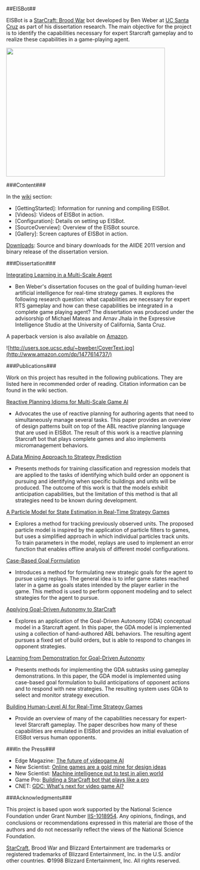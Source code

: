 ##EISBot##

EISBot is a [StarCraft: Brood War](http://us.blizzard.com/en-us/games/sc/) bot developed by Ben Weber at [UC Santa Cruz](http://games.soe.ucsc.edu/) as part of his dissertation research. The main objective for the project is to identify the capabilities necessary for expert Starcraft gameplay and to realize these capabilities in a game-playing agent. 

<a href='http://www.youtube.com/watch?feature=player_embedded&v=y_zAfvNnSDQ' target='_blank'><img src='http://img.youtube.com/vi/y_zAfvNnSDQ/0.jpg' width='425' height=344 /></a>

###Content###

In the [wiki](https://github.com/bgweber/eisbot/tree/wiki) section:

  * [GettingStarted]: Information for running and compiling EISBot. 
  * [Videos]: Videos of EISBot in action. 
  * [Configuration]: Details on setting up EISBot. 
  * [SourceOverview]: Overview of the EISBot source. 
  * [Gallery]: Screen captures of EISBot in action. 

[Downloads](http://code.google.com/p/eisbot/downloads/list): Source and binary downloads for the AIIDE 2011 version and binary release of the dissertation version. 

###Dissertation###

[Integrating Learning in a Multi-Scale Agent](http://users.soe.ucsc.edu/~bweber/bweber-dissertation.pdf) 
  * Ben Weber's dissertation focuses on the goal of building human-level artificial intelligence for real-time strategy games. It explores the following research question: what capabilities are necessary for expert RTS gameplay and how can these capabilities be integrated in a complete game playing agent? The dissertation was produced under the advisorship of Michael Mateas and Arnav Jhala in the Expressive Intelligence Studio at the University of California, Santa Cruz.

A paperback version is also available on [Amazon](http://www.amazon.com/dp/1477614737/). 

![http://users.soe.ucsc.edu/~bweber/CoverText.jpg](http://www.amazon.com/dp/1477614737/)

###Publications###

Work on this project has resulted in the following publications. They are listed here in recommended order of reading. Citation information can be found in the wiki section. 

[Reactive Planning Idioms for Multi-Scale Game AI](http://users.soe.ucsc.edu/~bweber/pubs/weber_cig2010.pdf)
  * Advocates the use of reactive planning for authoring agents that need to simultaneously manage several tasks. This paper provides an overview of design patterns built on top of the ABL reactive planning language that are used in EISBot. The result of this work is a reactive planning Starcraft bot that plays complete games and also implements micromanagement behaviors.

[A Data Mining Approach to Strategy Prediction](http://users.soe.ucsc.edu/~bweber/pubs/cig_2009.pdf)
  * Presents methods for training classification and regression models that are applied to the tasks of identifying which build order an opponent is pursuing and identifying when specific buildings and units will be produced. The outcome of this work is that the models exhibit anticipation capabilities, but the limitation of this method is that all strategies need to be known during development. 

[A Particle Model for State Estimation in Real-Time Strategy Games](http://users.soe.ucsc.edu/~bweber/pubs/weber_aiide11.pdf)
  * Explores a method for tracking previously observed units. The proposed particle model is inspired by the application of particle filters to games, but uses a simplified approach in which individual particles track units. To train parameters in the model, replays are used to implement an error function that enables offline analysis of different model configurations. 

[Case-Based Goal Formulation](http://users.soe.ucsc.edu/~bweber/pubs/weber_goalformulation.pdf)
  * Introduces a method for formulating new strategic goals for the agent to pursue using replays. The general idea is to infer game states reached later in a game as goals states intended by the player earlier in the game. This method is used to perform opponent modeling and to select strategies for the agent to pursue. 

[Applying Goal-Driven Autonomy to StarCraft](http://users.soe.ucsc.edu/~bweber/pubs/gda_aiide2010.pdf)
  * Explores an application of the Goal-Driven Autonomy (GDA) conceptual model in a Starcraft agent. In this paper, the GDA model is implemented using a collection of hand-authored ABL behaviors. The resulting agent pursues a fixed set of build orders, but is able to respond to changes in opponent strategies. 

[Learning from Demonstration for Goal-Driven Autonomy](http://users.soe.ucsc.edu/~bweber/pubs/Weber-AAAI-2012.pdf)
  * Presents methods for implementing the GDA subtasks using gameplay demonstrations. In this paper, the GDA model is implemented using case-based goal formulation to build anticipations of opponent actions and to respond with new strategies. The resulting system uses GDA to select and monitor strategy execution. 

[Building Human-Level AI for Real-Time Strategy Games](http://users.soe.ucsc.edu/~bweber/pubs/weber-acs2011-final.pdf)
  * Provide an overview of many of the capabilities necessary for expert-level Starcraft gameplay. The paper describes how many of these capabilities are emulated in EISBot and provides an initial evaluation of EISBot versus human opponents.

###In the Press###

  * Edge Magazine: [The future of videogame AI](http://www.edge-online.com/features/future-videogame-ai?page=2)
  * New Scientist: [Online games are a gold mine for design ideas](http://www.newscientist.com/article/mg20727745.100-online-games-are-a-gold-mine-for-design-ideas.htm) 
  * New Scientist: [Machine intelligence put to test in alien world](http://www.newscientist.com/article/mg20827845.400-machine-intelligence-put-to-test-in-alien-world.html)
  * Game Pro: [Building a StarCraft bot that plays like a pro](http://web.archive.org/web/20110607063926/http://www.gamepro.com/article/features/214810/starcraft-bot-plays-like-pro/) 
  * CNET: [GDC: What's next for video game AI?](http://news.cnet.com/8301-27076_3-20000266-248.html) 

###Acknowledgments###

This project is based upon work supported by the National Science Foundation under Grant Number [IIS-1018954](http://www.nsf.gov/awardsearch/showAward.do?AwardNumber=1018954). Any opinions, ﬁndings, and conclusions or recommendations expressed in this material are those of the authors and do not necessarily reﬂect the views of the National Science Foundation.

[StarCraft](http://us.blizzard.com/en-us/games/sc/), Brood War and Blizzard Entertainment are trademarks or registered trademarks of Blizzard Entertainment, Inc. in the U.S. and/or other countries. ©1998 Blizzard Entertainment, Inc. All rights reserved.
